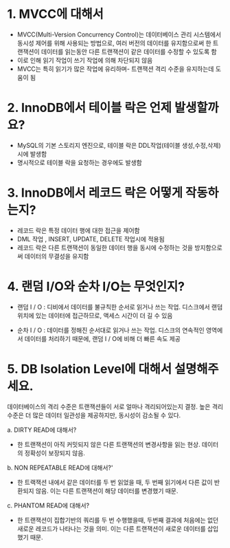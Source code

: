 # 1. MVCC에 대해서

- MVCC(Multi-Version Concurrency Control)는 데이터베이스 관리 시스템에서 동시성 제어를 위해 사용되는 방법으로, 여러 버전의 데이터를 유지함으로써 한 트랜잭션이 데이터를 읽는동안 다른 트랜잭션이 같은 데이터를 수정할 수 있도록 함
- 이로 인해 읽기 작업이 쓰기 작업에 의해 차단되지 않음
- MVCC는 특히 읽기가 많은 작업에 유리하며- 트랜잭션 격리 수준을 유지하는데 도움이 됨

# 2. InnoDB에서 테이블 락은 언제 발생할까요?

- MySQL의 기본 스토리지 엔진으로, 테이블 락은 DDL작업(테이블 생성,수정,삭제) 시에 발생함
- 명시적으로 테이블 락을 요청하는 경우에도 발생함

# 3. InnoDB에서 레코드 락은 어떻게 작동하는지?

- 레코드 락은 특정 데이터 행에 대한 접근을 제어함
- DML 작업 , INSERT, UPDATE, DELETE 작업시에 적용됨
- 레코드 락은 다른 트랜잭션이 동일한 데이터 행을 동시에 수정하는 것을 방지함으로써 데이터의 무결성을 유지함

# 4. 랜덤 I/O와 순차 I/O는 무엇인지?

- 랜덤 I / O : 디비에서 데이터를 불규칙한 순서로 읽거나 쓰는 작업. 디스크에서 랜덤 위치에 있는 데이터에 접근하므로, 액세스 시간이 더 길 수 있음

- 순차 I / O : 데이터를 정해진 순서대로 읽거나 쓰는 작업.
  디스크의 연속적인 영역에서 데이터를 처리하기 때문에, 랜덤 I / O에 비해 더 빠른 속도 제공

# 5. DB Isolation Level에 대해서 설명해주세요.

데이터베이스의 격리 수준은 트랜잭션들이 서로 얼마나 격리되어있는지 결정. 높은 격리 수준은 더 많은 데이터 일관성을 제공하지만, 동시성이 감소될 수 있다.

a. DIRTY READ에 대해서?

- 한 트랜잭션이 아직 커밋되지 않은 다른 트랜잭션의 변경사항을 읽는 현상. 데이터의 정확성이 보장되지 않음.

b. NON REPEATABLE READ에 대해서?'

- 한 트랙잭션 내에서 같은 데이터를 두 번 읽었을 때, 두 번째 읽기에서 다른 값이 반환되지 않음. 이는 다른 트랜잭션이 해당 데이터를 변경했기 때문.

c. PHANTOM READ에 대해서?

- 한 트랜잭션이 집합기반의 쿼리를 두 번 수행했을때, 두번째 결과에 처음에는 없던 새로운 레코드가 나타나는 것을 의미. 이는 다른 트랜잭션이 새로운 데이터를 삽입했기 때문.



